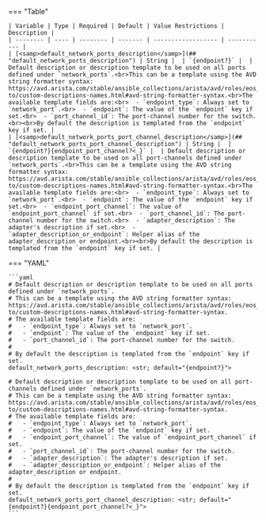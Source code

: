 <!--
  ~ Copyright (c) 2025 Arista Networks, Inc.
  ~ Use of this source code is governed by the Apache License 2.0
  ~ that can be found in the LICENSE file.
  -->
=== "Table"

    | Variable | Type | Required | Default | Value Restrictions | Description |
    | -------- | ---- | -------- | ------- | ------------------ | ----------- |
    | [<samp>default_network_ports_description</samp>](## "default_network_ports_description") | String |  | `{endpoint?}` |  | Default description or description template to be used on all ports defined under `network_ports`.<br>This can be a template using the AVD string formatter syntax: https://avd.arista.com/stable/ansible_collections/arista/avd/roles/eos_designs/docs/how-to/custom-descriptions-names.html#avd-string-formatter-syntax.<br>The available template fields are:<br>  - `endpoint_type`: Always set to `network_port`.<br>  - `endpoint`: The value of the `endpoint` key if set.<br>  - `port_channel_id`: The port-channel number for the switch.<br><br>By default the description is templated from the `endpoint` key if set. |
    | [<samp>default_network_ports_port_channel_description</samp>](## "default_network_ports_port_channel_description") | String |  | `{endpoint?}{endpoint_port_channel?<_}` |  | Default description or description template to be used on all port-channels defined under `network_ports`.<br>This can be a template using the AVD string formatter syntax: https://avd.arista.com/stable/ansible_collections/arista/avd/roles/eos_designs/docs/how-to/custom-descriptions-names.html#avd-string-formatter-syntax.<br>The available template fields are:<br>  - `endpoint_type`: Always set to `network_port`.<br>  - `endpoint`: The value of the `endpoint` key if set.<br>  - `endpoint_port_channel`: The value of `endpoint_port_channel` if set.<br>  - `port_channel_id`: The port-channel number for the switch.<br>  - `adapter_description`: The adapter's description if set.<br>  - `adapter_description_or_endpoint`: Helper alias of the adapter_description or endpoint.<br><br>By default the description is templated from the `endpoint` key if set. |

=== "YAML"

    ```yaml
    # Default description or description template to be used on all ports defined under `network_ports`.
    # This can be a template using the AVD string formatter syntax: https://avd.arista.com/stable/ansible_collections/arista/avd/roles/eos_designs/docs/how-to/custom-descriptions-names.html#avd-string-formatter-syntax.
    # The available template fields are:
    #   - `endpoint_type`: Always set to `network_port`.
    #   - `endpoint`: The value of the `endpoint` key if set.
    #   - `port_channel_id`: The port-channel number for the switch.
    #
    # By default the description is templated from the `endpoint` key if set.
    default_network_ports_description: <str; default="{endpoint?}">

    # Default description or description template to be used on all port-channels defined under `network_ports`.
    # This can be a template using the AVD string formatter syntax: https://avd.arista.com/stable/ansible_collections/arista/avd/roles/eos_designs/docs/how-to/custom-descriptions-names.html#avd-string-formatter-syntax.
    # The available template fields are:
    #   - `endpoint_type`: Always set to `network_port`.
    #   - `endpoint`: The value of the `endpoint` key if set.
    #   - `endpoint_port_channel`: The value of `endpoint_port_channel` if set.
    #   - `port_channel_id`: The port-channel number for the switch.
    #   - `adapter_description`: The adapter's description if set.
    #   - `adapter_description_or_endpoint`: Helper alias of the adapter_description or endpoint.
    #
    # By default the description is templated from the `endpoint` key if set.
    default_network_ports_port_channel_description: <str; default="{endpoint?}{endpoint_port_channel?<_}">
    ```
